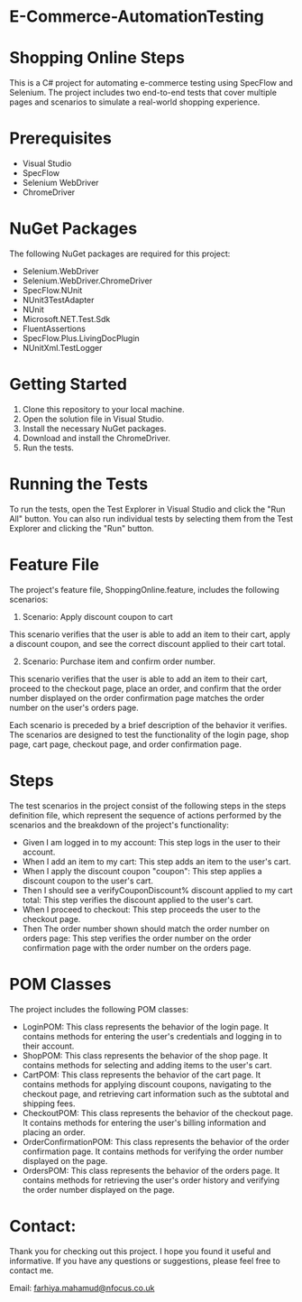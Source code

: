 # E-Commerce-AutomationTesting

# Shopping Online Steps

This is a C# project for automating e-commerce testing using SpecFlow and Selenium. The project includes two end-to-end tests that cover multiple pages and scenarios to simulate a real-world shopping experience.

# Prerequisites

- Visual Studio
- SpecFlow
- Selenium WebDriver
- ChromeDriver

# NuGet Packages

The following NuGet packages are required for this project:

- Selenium.WebDriver 
- Selenium.WebDriver.ChromeDriver 
- SpecFlow.NUnit 
- NUnit3TestAdapter 
- NUnit 
- Microsoft.NET.Test.Sdk 
- FluentAssertions 
- SpecFlow.Plus.LivingDocPlugin 
- NUnitXml.TestLogger 

# Getting Started

1. Clone this repository to your local machine.
2. Open the solution file in Visual Studio.
3. Install the necessary NuGet packages.
4. Download and install the ChromeDriver.
5. Run the tests.


# Running the Tests

To run the tests, open the Test Explorer in Visual Studio and click the "Run All" button. You can also run individual tests by selecting them from the Test Explorer and clicking the "Run" button.

# Feature File

The project's feature file, ShoppingOnline.feature, includes the following scenarios:

1. Scenario: Apply discount coupon to cart

This scenario verifies that the user is able to add an item to their cart, apply a discount coupon, and see the correct discount applied to their cart total.

2. Scenario: Purchase item and confirm order number.

This scenario verifies that the user is able to add an item to their cart, proceed to the checkout page, place an order, and confirm that the order number displayed on the order confirmation page matches the order number on the user's orders page.

Each scenario is preceded by a brief description of the behavior it verifies. The scenarios are designed to test the functionality of the login page, shop page, cart page, checkout page, and order confirmation page.



# Steps

The test scenarios in the project consist of the following steps in the steps definition file, which represent the sequence of actions performed by the scenarios and the breakdown of the project's functionality:

- Given I am logged in to my account: This step logs in the user to their account.
- When I add an item to my cart: This step adds an item to the user's cart.
- When I apply the discount coupon "coupon": This step applies a discount coupon to the user's cart.
- Then I should see a verifyCouponDiscount% discount applied to my cart total: This step verifies the discount applied to the user's cart.
- When I proceed to checkout: This step proceeds the user to the checkout page.
- Then The order number shown should match the order number on orders page: This step verifies the order number on the order confirmation page with the order number on the orders page.

# POM Classes

The project includes the following POM classes:

- LoginPOM: This class represents the behavior of the login page. It contains methods for entering the user's credentials and logging in to their account.
- ShopPOM: This class represents the behavior of the shop page. It contains methods for selecting and adding items to the user's cart.
- CartPOM: This class represents the behavior of the cart page. It contains methods for applying discount coupons, navigating to the checkout page, and retrieving cart information such as the subtotal and shipping fees.
- CheckoutPOM: This class represents the behavior of the checkout page. It contains methods for entering the user's billing information and placing an order.
- OrderConfirmationPOM: This class represents the behavior of the order confirmation page. It contains methods for verifying the order number displayed on the page.
- OrdersPOM: This class represents the behavior of the orders page. It contains methods for retrieving the user's order history and verifying the order number displayed on the page.



# Contact:

Thank you for checking out this project. I hope you found it useful and informative. If you have any questions or suggestions, please feel free to contact me.

Email: farhiya.mahamud@nfocus.co.uk